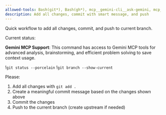 ```yaml
---
allowed-tools: Bash(git*), Bash(gh*), mcp__gemini-cli__ask-gemini, mcp__gemini-cli__brainstorm
description: Add all changes, commit with smart message, and push
---
```


Quick workflow to add all changes, commit, and push to current branch.

Current status:

**Gemini MCP Support**: This command has access to Gemini MCP tools for advanced analysis, brainstorming, and efficient problem solving to save context usage.

!`git status --porcelain`
!`git branch --show-current`

Please:

1. Add all changes with `git add .`
2. Create a meaningful commit message based on the changes shown above
3. Commit the changes
4. Push to the current branch (create upstream if needed)
